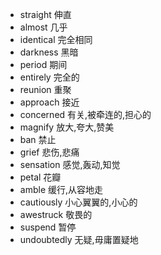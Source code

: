 - straight 伸直
- almost 几乎
- identical 完全相同
- darkness 黑暗
- period 期间
- entirely 完全的
- reunion 重聚
- approach 接近
- concerned 有关,被牵连的,担心的
- magnify 放大,夸大,赞美
- ban 禁止
- grief 悲伤,悲痛
- sensation 感觉,轰动,知觉
- petal 花瓣
- amble 缓行,从容地走
- cautiously 小心翼翼的,小心的
- awestruck 敬畏的
- suspend 暂停
- undoubtedly 无疑,毋庸置疑地
